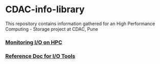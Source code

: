 # CDAC-info-library
This repository contains information gathered for an High Performance Computing - Storage project at CDAC, Pune

### [Monitoring I/O on HPC](https://github.com/sakshatshinde/CDAC-info-library/blob/master/Monitoring%20IO%20on%20HPC.pdf)
### [Reference Doc for I/O Tools](https://github.com/sakshatshinde/CDAC-info-library/blob/master/Reference%20Doc%20for%20I_O%20Tools.pdf)
